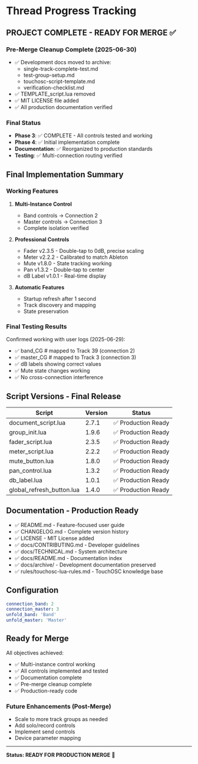 # Thread Progress Tracking

## PROJECT COMPLETE - READY FOR MERGE ✅

### Pre-Merge Cleanup Complete (2025-06-30)
- ✅ Development docs moved to archive:
  - single-track-complete-test.md
  - test-group-setup.md
  - touchosc-script-template.md
  - verification-checklist.md
- ✅ TEMPLATE_script.lua removed
- ✅ MIT LICENSE file added
- ✅ All production documentation verified

### Final Status
- **Phase 3**: ✅ COMPLETE - All controls tested and working
- **Phase 4**: ✅ Initial implementation complete
- **Documentation**: ✅ Reorganized to production standards
- **Testing**: ✅ Multi-connection routing verified

## Final Implementation Summary

### Working Features
1. **Multi-Instance Control**
   - Band controls → Connection 2
   - Master controls → Connection 3
   - Complete isolation verified

2. **Professional Controls**
   - Fader v2.3.5 - Double-tap to 0dB, precise scaling
   - Meter v2.2.2 - Calibrated to match Ableton
   - Mute v1.8.0 - State tracking working
   - Pan v1.3.2 - Double-tap to center
   - dB Label v1.0.1 - Real-time display

3. **Automatic Features**
   - Startup refresh after 1 second
   - Track discovery and mapping
   - State preservation

### Final Testing Results
Confirmed working with user logs (2025-06-29):
- ✅ band_CG # mapped to Track 39 (connection 2)
- ✅ master_CG # mapped to Track 3 (connection 3)
- ✅ dB labels showing correct values
- ✅ Mute state changes working
- ✅ No cross-connection interference

## Script Versions - Final Release
| Script | Version | Status |
|--------|---------|---------|
| document_script.lua | 2.7.1 | ✅ Production Ready |
| group_init.lua | 1.9.6 | ✅ Production Ready |
| fader_script.lua | 2.3.5 | ✅ Production Ready |
| meter_script.lua | 2.2.2 | ✅ Production Ready |
| mute_button.lua | 1.8.0 | ✅ Production Ready |
| pan_control.lua | 1.3.2 | ✅ Production Ready |
| db_label.lua | 1.0.1 | ✅ Production Ready |
| global_refresh_button.lua | 1.4.0 | ✅ Production Ready |

## Documentation - Production Ready
- ✅ README.md - Feature-focused user guide
- ✅ CHANGELOG.md - Complete version history
- ✅ LICENSE - MIT License added
- ✅ docs/CONTRIBUTING.md - Developer guidelines
- ✅ docs/TECHNICAL.md - System architecture
- ✅ docs/README.md - Documentation index
- ✅ docs/archive/ - Development documentation preserved
- ✅ rules/touchosc-lua-rules.md - TouchOSC knowledge base

## Configuration
```yaml
connection_band: 2
connection_master: 3
unfold_band: 'Band'
unfold_master: 'Master'
```

## Ready for Merge
All objectives achieved:
- ✅ Multi-instance control working
- ✅ All controls implemented and tested
- ✅ Documentation complete
- ✅ Pre-merge cleanup complete
- ✅ Production-ready code

### Future Enhancements (Post-Merge)
- Scale to more track groups as needed
- Add solo/record controls
- Implement send controls
- Device parameter mapping

---

**Status: READY FOR PRODUCTION MERGE** 🚀